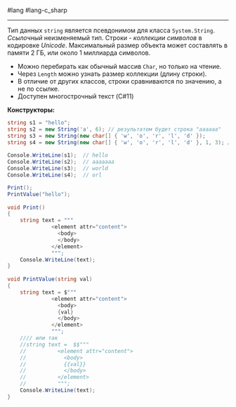 #lang #lang-c_sharp 

---
Тип данных `string` является псевдонимом для класса `System.String`. 
*Ссылочный* неизменяемый тип.
Строки - *коллекции символов* в кодировке *Unicode*. 
Максимальный размер объекта может составлять в памяти 2 ГБ, или около 1 миллиарда символов.
- Можно перебирать как обычный массив `Char`, но только на чтение.
- Через `Length` можно узнать размер коллекции (длину строки).
- В отличие от других классов, строки сравниваются по значению, а не по ссылке.
- Доступен многострочный текст (C#11)

**Конструкторы:**
```csharp
string s1 = "hello";
string s2 = new String('a', 6); // результатом будет строка "aaaaaa"
string s3 = new String(new char[] { 'w', 'o', 'r', 'l', 'd' });
string s4 = new String(new char[] { 'w', 'o', 'r', 'l', 'd' }, 1, 3); // orl
 
Console.WriteLine(s1);  // hello
Console.WriteLine(s2);  // aaaaaaa
Console.WriteLine(s3);  // world
Console.WriteLine(s4);  // orl
```

```csharp
Print();
PrintValue("hello");
 
void Print()
{
    string text = """
              <element attr="content">
                <body>
                </body>
              </element>
              """;
    Console.WriteLine(text);
}
 
void PrintValue(string val)
{
    string text = $"""
              <element attr="content">
                <body>
                {val}
                </body>
              </element>
              """;
    //// или так 
    //string text =  $$"""
    //          <element attr="content">
    //            <body>
    //            {{val}}
    //            </body>
    //          </element>
    //          """;
    Console.WriteLine(text);
}
```
